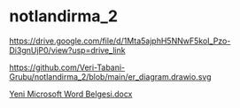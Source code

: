 # notlandirma_2
https://drive.google.com/file/d/1Mta5ajphH5NNwF5koI_Pzo-Di3gnUjP0/view?usp=drive_link 

https://github.com/Veri-Tabani-Grubu/notlandirma_2/blob/main/er_diagram.drawio.svg

[Yeni Microsoft Word Belgesi.docx](https://github.com/user-attachments/files/17623619/Yeni.Microsoft.Word.Belgesi.docx)


